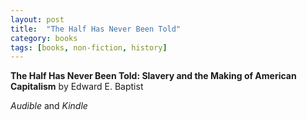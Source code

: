 ```yaml
---
layout: post
title:  "The Half Has Never Been Told"
category: books
tags: [books, non-fiction, history]
---
```



**The Half Has Never Been Told: Slavery and the Making of American Capitalism** by Edward E. Baptist

*Audible* and *Kindle*

